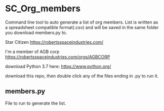 # SC_Org_members
Command line tool to auto generate a list of org members.
List is written as a spreadsheet compatible format(.csv) and will be saved in the same folder you download members.py to.

Star Citizen https://robertsspaceindustries.com/ 

I'm a member of AGB corp https://robertsspaceindustries.com/orgs/AGBCORP

download Python 3.7 here: https://www.python.org/

download this repo, then double click any of the files ending in .py to run it.

## members.py 

File to run to generate the list.
 
